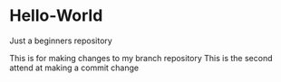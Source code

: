 
# Hello-World
Just a beginners repository

This is for making changes to my branch repository
This is the second attend at making a commit change
